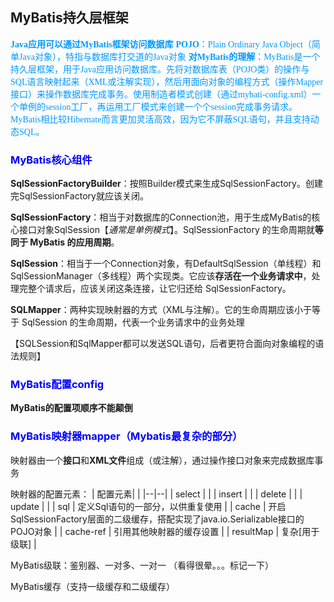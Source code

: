 ## MyBatis持久层框架

<font color=#0099ff face="楷体">**Java应用可以通过MyBatis框架访问数据库**</font>
<font color=#0099ff face="楷体">**POJO**：Plain Ordinary Java Object（简单Java对象），特指与数据库打交道的Java对象</font>
<font color=#0099ff face="楷体">**对MyBatis的理解**：MyBatis是一个持久层框架，用于Java应用访问数据库。先将对数据库表（POJO类）的操作与SQL语言映射起来（XML或注解实现），然后用面向对象的编程方式（操作Mapper接口）来操作数据库完成事务。使用制造者模式创建（通过mybati-config.xml）一个单例的session工厂，再运用工厂模式来创建一个个session完成事务请求。MyBatis相比较Hibernate而言更加灵活高效，因为它不屏蔽SQL语句，并且支持动态SQL。
</font>

### <font color=#0000ff >**MyBatis核心组件**</font>

**SqlSessionFactoryBuilder**：按照Builder模式来生成SqlSessionFactory。创建完SqlSessionFactory就应该关闭。

**SqlSessionFactory**：相当于对数据库的Connection池，用于生成MyBatis的核心接口对象SqlSession【*通常是单例模式*】。SqlSessionFactory 的生命周期就**等同于 MyBatis 的应用周期**。

**SqlSession**：相当于一个Connection对象，有DefaultSqlSession（单线程）和SqlSessionManager（多线程）两个实现类。它应该**存活在一个业务请求中**，处理完整个请求后，应该关闭这条连接，让它归还给 SqlSessionFactory。

**SQLMapper**：两种实现映射器的方式（XML与注解）。它的生命周期应该小于等于 SqlSession 的生命周期，代表一个业务请求中的业务处理

【SQLSession和SqlMapper都可以发送SQL语句，后者更符合面向对象编程的语法规则】

### <font color=#0000ff >**MyBatis配置config**</font>

**MyBatis的配置项顺序不能颠倒**


### <font color=#0000ff >**MyBatis映射器mapper（Mybatis最复杂的部分）**</font>

映射器由一个**接口**和**XML文件**组成（或注解），通过操作接口对象来完成数据库事务

映射器的配置元素：
| 配置元素|  |
|--|--|
| select |  |
| insert |  |
| delete |  |
| update |  |
| sql | 定义Sql语句的一部分，以供重复使用 |
| cache | 开启SqlSessionFactory层面的二级缓存，搭配实现了java.io.Serializable接口的POJO对象 |
| cache-ref | 引用其他映射器的缓存设置 |
| resultMap | 复杂[用于级联] |

MyBatis级联：鉴别器、一对多、一对一
（看得很晕。。。标记一下）

MyBatis缓存（支持一级缓存和二级缓存）
<!--stackedit_data:
eyJoaXN0b3J5IjpbMTkxNTg5MTc5NSwxOTA3MjI3NTMyLDIxNT
c3MDYxMiw0OTQ3OTExODUsLTExMjYwODUxMDIsLTEwNjgxODE1
NDUsMTIzMTQxMTcyNCw0ODA5NjYwNTAsMTQxNDkxMzk3NywtMT
M4MjcxMzc2NywtMTQzODQyODk3LC00MDg3MjAyNzUsLTg3OTI4
NTgzOCwxMzEwNzg3ODM1LC0xNDkyMzUwMTY2LDE0OTMzMDE5Mz
AsLTEwMzY4NDU1MjksMTUzNzEyMTc2NSwxMzkxMjc0MjgxXX0=

-->